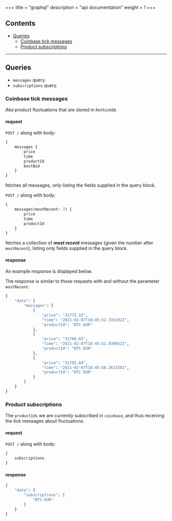 +++
title = "graphql"
description = "api documentation"
weight = 1
+++

## Contents

- [Queries](#queries)
    - [Coinbase tick messages](#coinbase-tick-messages)
    - [Product subscriptions](#product-subscriptions)
    
---

## Queries
- `messages` query.
- `subscriptions` query.

### Coinbase tick messages
*Aka* product fluctuations that are stored in `RethinkDb`

#### request
`POST /` along with body:
```graphql
{ 
    messages { 
        price 
        time 
        productId 
        bestBid 
    }
}
```
fetches all messages, only listing the fields supplied in the query block.

`POST /` along with body:
```graphql
{
    messages(mostRecent: 3) {
        price
        time
        productId
    }
}
```
fetches a collection of ***most recent*** messages (given the number after `mostRecent`),
listing only fields supplied in the query block.

#### response
An example response is displayed below.

The response is similar to those requests with and without the
parameter `mostRecent`. 
```graphql
{
    "data": {
        "messages": [
            {
                "price": "31772.15",
                "time": "2021-02-07T18:45:52.316192Z",
                "productId": "BTC-EUR"
            },
            {
                "price": "31760.65",
                "time": "2021-02-07T18:45:51.830952Z",
                "productId": "BTC-EUR"
            },
            {
                "price": "31755.84",
                "time": "2021-02-07T18:45:50.261338Z",
                "productId": "BTC-EUR"
            }
        ]
    }
}
```


### Product subscriptions
The `productIds` we are currently subscribed in `coinbase`, and thus
receiving the tick messages about fluctuations.

#### request
`POST /` along with body:
```graphql
{
    subscriptions
}
```

#### response
```graphql
{
    "data": {
        "subscriptions": [
            "BTC-EUR"
        ]
    }
}
```
